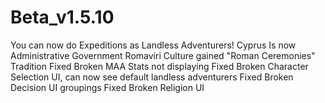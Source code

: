 # Beta_v1.5.10
You can now do Expeditions as Landless Adventurers!
Cyprus Is now Administrative Government
Romaviri Culture gained "Roman Ceremonies" Tradition
Fixed Broken MAA Stats not displaying
Fixed Broken Character Selection UI, can now see default landless adventurers
Fixed Broken Decision UI groupings
Fixed Broken Religion UI
